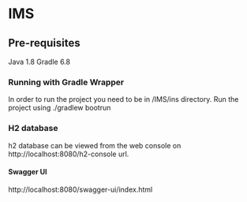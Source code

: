 # IMS

## Pre-requisites 
Java 1.8 
Gradle 6.8 

### Running with Gradle Wrapper
In order to run the project you need to be in /IMS/ins directory. Run the project using ./gradlew bootrun

### H2 database

h2 database can be viewed from the web console on http://localhost:8080/h2-console url.

#### Swagger UI 

http://localhost:8080/swagger-ui/index.html




